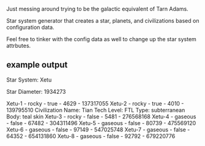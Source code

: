 Just messing around trying to be the galactic equivalent of Tarn Adams.

Star system generator that creates a star, planets, and civilizations based on configuration data.

Feel free to tinker with the config data as well to change up the star system attrbutes.

example output
--------------

Star System: Xetu

Star Diameter: 1934273

Xetu-1 - rocky - true - 4629 - 137317055 
Xetu-2 - rocky - true - 4010 - 139795510 
    Civilization Name: Tian
    Tech Level: FTL
    Type: subterranean
    Body: teal skin
Xetu-3 - rocky - false - 5481 - 276568168 
Xetu-4 - gaseous - false - 67482 - 304311496 
Xetu-5 - gaseous - false - 80739 - 475569120 
Xetu-6 - gaseous - false - 97149 - 547025748 
Xetu-7 - gaseous - false - 64352 - 654131860 
Xetu-8 - gaseous - false - 92792 - 679220776 
